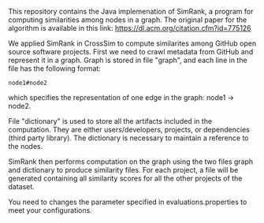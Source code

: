 This repository contains the Java implemenation of SimRank, a program for computing similarities among nodes in a graph. The original paper for the algorithm is available in this link: https://dl.acm.org/citation.cfm?id=775126

We applied SimRank in CrossSim to compute similarites among GitHub open source software projects. First we need to crawl metadata from GitHub and represent it in a graph. Graph is stored in file "graph", and each line in the file has the following format:

```node1#node2```

which specifies the representation of one edge in the graph: node1 -> node2.

File "dictionary" is used to store all the artifacts included in the computation. They are either users/developers, projects, or dependencies (third party library). The dictionary is necessary to maintain a reference to the nodes.

SimRank then performs computation on the graph using the two files graph and dictionary to produce similarity files. For each project, a file will be generated containing all similarity scores for all the other projects of the dataset.

You need to changes the parameter specified in evaluations.properties to meet your configurations.



